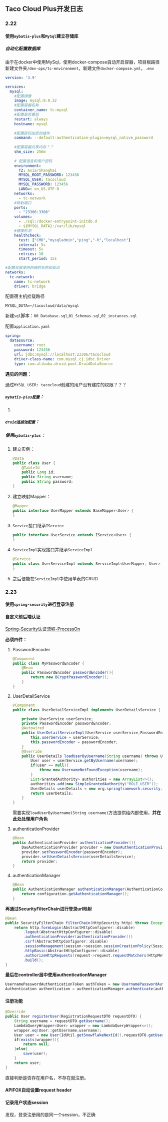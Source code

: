 ## Taco Cloud Plus开发日志

### 2.22

#### 使用`mybatis-plus`和`MySql`建立存储库

##### 自动化配置数据库

由于在docker中使用MySql，使用docker-compose自动开启容器，项目根路径新建文件夹`/dev-ops/tc-environment`，新建文件`docker-compose.yml`，`.env`

```yaml
version: '3.9'

services:
  mysql:
  	#配置镜像
    image: mysql:8.0.32
    #配置容器名称
    container_name: tc-mysql
    #配置是否重启
    restart: always
    hostname: mysql
    
    #配置密码加密的插件
    command: --default-authentication-plugin=mysql_native_password
    
    #配置容器共享内存？？
    shm_size: 256m
    
    # 配置语言和用户密码
    environment:
      TZ: Asia/Shanghai
      MYSQL_ROOT_PASSWORD: 123456
      MYSQL_USER: tacocloud
      MYSQL_PASSWORD: 123456
      LANG=: en_US.UTF-8
    networks:
      - tc-network
    #映射端口
    ports:
      - "23306:3306"
    volumes:
      - ./sql:/docker-entrypoint-initdb.d
      - ${MYSQL_DATA}:/var/lib/mysql
    #健康检测
    healthcheck:
      test: ["CMD","mysqladmin","ping","-h","localhost"]
      interval: 5s
      timeout: 5s
      retries: 10
      start_period: 15s

#配置容器使用网络的名称和驱动
networks:
  tc-network:
    name: tc-network
    driver: bridge
```

配置宿主机挂载路径

```
MYSQL_DATA=~/tacocloud/data/mysql
```

新建`sql`脚本：`00_Database.sql`,`01_Schemas.sql`,`02_instances.sql`

配置`application.yaml`

```yaml
spring:
  datasource:
    username: root
    password: 123456
    url: jdbc:mysql://localhost:23306/tacocloud
    driver-class-name: com.mysql.cj.jdbc.Driver
    type: com.alibaba.druid.pool.DruidDataSource
```

**遇见的问题：**

通过`MYSQL_USER: tacocloud`创建的用户没有建库的权限？？？ 

##### `mybatis-plus配置`：

1. 

##### `druid连接池配置`：

##### 使用`mybatis-plus`：

1. 建立实例：

   ```java
   @Data
   public class User {
       @TableId
       public Long id;
       public String username;
       public String password;
   }
   ```

2. 建立映射Mapper：

   ```java
   @Mapper
   public interface UserMapper extends BaseMapper<User> {
   }
   ```

3. `Service`接口继承`IService`

   ```java
   public interface UserService extends IService<User> {
   }
   ```

4. `ServiceImpl`实现接口并继承`ServiceImpl`

   ```java
   @Service
   public class UserServiceImpl extends ServiceImpl<UserMapper, User> implements UserService {
   }
   ```

5. 之后便能在`ServiceImpl`中使用单表的CRUD

### 2.23

#### 使用`spring-security`进行登录注册

#### 自定义前后端认证

[Spring-Security认证流程-ProcessOn](https://www.processon.com/diagraming/65d854889468bb665db86eec)

**必须四件：**

1. PasswordEncoder

   ```java
   @Component
   public class MyPasswordEncoder {
       @Bean
       public PasswordEncoder passwordEncoder(){
           return new BCryptPasswordEncoder();
       }
   }
   ```

2. UserDetailService

   ```java
   @Component
   public class UserDetailServiceImpl implements UserDetailsService {
   
       private UserService userService;
       private PasswordEncoder passwordEncoder;
       @Autowired
       public UserDetailServiceImpl(UserService userService,PasswordEncoder passwordEncoder){
           this.userService = userService;
           this.passwordEncoder = passwordEncoder;
       }
       @Override
       public UserDetails loadUserByUsername(String username) throws UsernameNotFoundException {
           User user = userService.getByUsername(username);
           if(user == null){
               throw new UsernameNotFoundException(username);
           }
           List<GrantedAuthority> authorities = new ArrayList<>();
           authorities.add(new SimpleGrantedAuthority("ROLE_USER"));
           UserDetails userDetails = new org.springframework.security.core.userdetails.User(user.getUsername(),user.getPassword(),authorities);
           return userDetails;
       }
   }
   ```

   需要实现`loadUserByUsername(String username)`方法提供给内部使用，**并在此处处理用户角色**

3. authenticationProvider

   ```java
   @Bean
   public AuthenticationProvider authenticationProvider(){
       DaoAuthenticationProvider provider = new DaoAuthenticationProvider();
       provider.setPasswordEncoder(passwordEncoder);
       provider.setUserDetailsService(userDetailsService);
       return provider;
   }
   ```

4. authenticationManager

   ```java
   @Bean
   public AuthenticationManager authenticationManager(AuthenticationConfiguration configuration) throws Exception {
       return configuration.getAuthenticationManager();
   }
   ```

   

**再通过SecurityFilterChain进行登录url映射**

```java
@Bean
public SecurityFilterChain filterChain(HttpSecurity http) throws Exception {
    return http.formLogin(AbstractHttpConfigurer::disable)
        .logout(AbstractHttpConfigurer::disable)
        .authenticationProvider(authenticationProvider())
        .csrf(AbstractHttpConfigurer::disable)
        .sessionManagement(session->session.sessionCreationPolicy(SessionCreationPolicy.ALWAYS))
        .httpBasic(AbstractHttpConfigurer::disable)
        .authorizeHttpRequests(request->request.requestMatchers(HttpMethod.POST,"/user/login","/user/register").permitAll().anyRequest().authenticated())	//只允许匿名用户使用login和register
        .build();
}
```

**最后在controller层中使用authenticationManager**

```java
UsernamePasswordAuthenticationToken authToken = new UsernamePasswordAuthenticationToken(requestDTO.getUsername(),requestDTO.getPassword());
Authentication authentication = authenticationManager.authenticate(authToken);
```

#### 注册功能

```java
@Override
public User registerUser(RegistrationRequestDTO requestDTO) {
    String username = requestDTO.getUsername();
    LambdaQueryWrapper<User> wrapper = new LambdaQueryWrapper<>();
    wrapper.eq(User::getUsername,username);
    User user = new User(IdUtil.getSnowflakeNextId(),requestDTO.getUsername(),passwordEncoder.encode(requestDTO.getPassword()));
    if(exists(wrapper)){
        return null;
    }else{
        save(user);
    }
    return user;
}
```

直接判断是否存在用户名，不存在就注册。

#### APIFOX自动设置request header

#### 记录用户状态session

发现，登录注册用的是同一个session，不正确